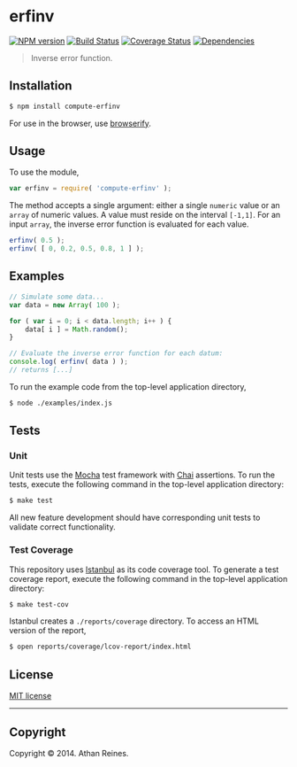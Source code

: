erfinv
===
[![NPM version][npm-image]][npm-url] [![Build Status][travis-image]][travis-url] [![Coverage Status][coveralls-image]][coveralls-url] [![Dependencies][dependencies-image]][dependencies-url]

> Inverse error function.


## Installation

``` bash
$ npm install compute-erfinv
```

For use in the browser, use [browserify](https://github.com/substack/node-browserify).


## Usage

To use the module,

``` javascript
var erfinv = require( 'compute-erfinv' );
```

The method accepts a single argument: either a single `numeric` value or an `array` of numeric values. A value must reside on the interval `[-1,1]`. For an input `array`, the inverse error function is evaluated for each value.

``` javascript
erfinv( 0.5 );
erfinv( [ 0, 0.2, 0.5, 0.8, 1 ] );
```


## Examples

``` javascript
// Simulate some data...
var data = new Array( 100 );

for ( var i = 0; i < data.length; i++ ) {
	data[ i ] = Math.random();
}

// Evaluate the inverse error function for each datum:
console.log( erfinv( data ) );
// returns [...]
```

To run the example code from the top-level application directory,

``` bash
$ node ./examples/index.js
```


## Tests

### Unit

Unit tests use the [Mocha](http://visionmedia.github.io/mocha) test framework with [Chai](http://chaijs.com) assertions. To run the tests, execute the following command in the top-level application directory:

``` bash
$ make test
```

All new feature development should have corresponding unit tests to validate correct functionality.


### Test Coverage

This repository uses [Istanbul](https://github.com/gotwarlost/istanbul) as its code coverage tool. To generate a test coverage report, execute the following command in the top-level application directory:

``` bash
$ make test-cov
```

Istanbul creates a `./reports/coverage` directory. To access an HTML version of the report,

``` bash
$ open reports/coverage/lcov-report/index.html
```


## License

[MIT license](http://opensource.org/licenses/MIT)


---
## Copyright

Copyright &copy; 2014. Athan Reines.


[npm-image]: http://img.shields.io/npm/v/compute-erfinv.svg
[npm-url]: https://npmjs.org/package/compute-erfinv

[travis-image]: http://img.shields.io/travis/compute-io/erfinv/master.svg
[travis-url]: https://travis-ci.org/compute-io/erfinv

[coveralls-image]: https://img.shields.io/coveralls/compute-io/erfinv/master.svg
[coveralls-url]: https://coveralls.io/r/compute-io/erfinv?branch=master

[dependencies-image]: http://img.shields.io/david/compute-io/erfinv.svg
[dependencies-url]: https://david-dm.org/compute-io/erfinv

[dev-dependencies-image]: http://img.shields.io/david/dev/compute-io/erfinv.svg
[dev-dependencies-url]: https://david-dm.org/dev/compute-io/erfinv

[github-issues-image]: http://img.shields.io/github/issues/compute-io/erfinv.svg
[github-issues-url]: https://github.com/compute-io/erfinv/issues